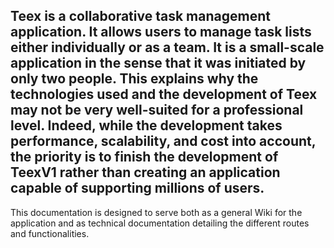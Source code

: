**Teex is a collaborative task management application.** It allows users to manage task lists either individually or as a team. It is a small-scale application in the sense that it was initiated by only two people. This explains why the technologies used and the development of Teex may not be very well-suited for a professional level. Indeed, while the development takes performance, scalability, and cost into account, the priority is to finish the development of TeexV1 rather than creating an application capable of supporting millions of users.
-
This documentation is designed to serve both as a general Wiki for the application and as technical documentation detailing the different routes and functionalities.